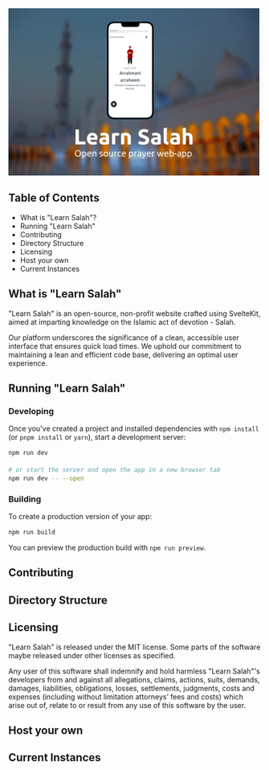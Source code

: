 <img src="learnsalah_header.jpg" alt="drawing" width="500"/>

## Table of Contents

- What is "Learn Salah"?
- Running "Learn Salah"
- Contributing 
- Directory Structure
- Licensing
- Host your own
- Current Instances

## What is "Learn Salah"

"Learn Salah" is an open-source, non-profit website crafted using SvelteKit, aimed at imparting knowledge on the Islamic act of devotion - Salah.

Our platform underscores the significance of a clean, accessible user interface that ensures quick load times. We uphold our commitment to maintaining a lean and efficient code base, delivering an optimal user experience.


## Running "Learn Salah"

### Developing

Once you've created a project and installed dependencies with `npm install` (or `pnpm install` or `yarn`), start a development server:

```bash
npm run dev

# or start the server and open the app in a new browser tab
npm run dev -- --open
```

### Building

To create a production version of your app:

```bash
npm run build
```

You can preview the production build with `npm run preview`.

## Contributing

## Directory Structure

## Licensing

"Learn Salah" is released under the MIT license. Some parts of the software maybe released under other licenses as specified.

Any user of this software shall indemnify and hold harmless "Learn Salah"'s developers from and against all allegations, claims, actions, suits, demands, damages, liabilities, obligations, losses, settlements, judgments, costs and expenses (including without limitation attorneys’ fees and costs) which arise out of, relate to or result from any use of this software by the user.

## Host your own

## Current Instances


